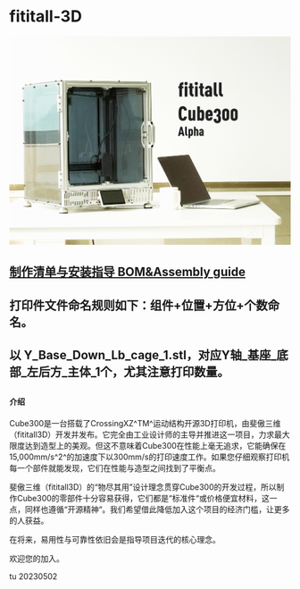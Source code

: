 # fititall-3D

![输入图片说明](/Cube300/images/Cover.png)

## [制作清单与安装指导 BOM&Assembly guide](https://www.yuque.com/haibiandelaojidadianhua/prg0k5/idmribqft79v46gv?singleDoc)
## 打印件文件命名规则如下：组件+位置+方位+个数命名。
## 以 Y_Base_Down_Lb_cage_1.stl，对应Y轴_基座_底部_左后方_主体_1个，尤其注意打印数量。
## 
#### 介绍
Cube300是一台搭载了CrossingXZ^TM^运动结构开源3D打印机，由斐傲三维（fititall3D）开发并发布。它完全由工业设计师的主导并推进这一项目，力求最大限度达到造型上的美观。但这不意味着Cube300在性能上毫无追求，它能确保在15,000mm/s^2^的加速度下以300mm/s的打印速度工作。如果您仔细观察打印机每一个部件就能发现，它们在性能与造型之间找到了平衡点。

斐傲三维（fititall3D）的“物尽其用”设计理念贯穿Cube300的开发过程，所以制作Cube300的零部件十分容易获得，它们都是“标准件“或价格便宜材料，这一点，同样也遵循“开源精神“。我们希望借此降低加入这个项目的经济门槛，让更多的人获益。

在将来，易用性与可靠性依旧会是指导项目迭代的核心理念。

欢迎您的加入。

tu
20230502



